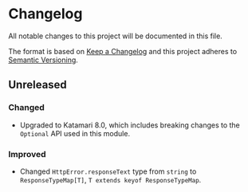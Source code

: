 # Changelog
All notable changes to this project will be documented in this file.

The format is based on [Keep a Changelog](http://keepachangelog.com/en/1.0.0/)
and this project adheres to [Semantic Versioning](http://semver.org/spec/v2.0.0.html).

## Unreleased

### Changed
- Upgraded to Katamari 8.0, which includes breaking changes to the `Optional` API used in this module.

### Improved
- Changed `HttpError.responseText` type from `string` to `ResponseTypeMap[T]`, `T extends keyof ResponseTypeMap`.

